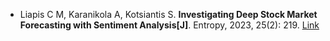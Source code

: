 * Liapis C M, Karanikola A, Kotsiantis S. <b>Investigating Deep Stock Market Forecasting with Sentiment Analysis[J]</b>. Entropy, 2023, 25(2): 219. [Link](https://www.mdpi.com/2089220)
